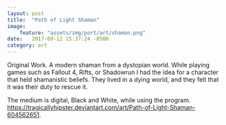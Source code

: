 ```yaml
---
layout: post
title:  "Path of Light Shaman"
image:
    feature: "assets/img/port/art/shaman.png"
date:   2017-09-12 15:37:24 -0500
category: art
---
```

Original Work. A modern shaman from a dystopian world. While playing games such as Fallout 4, Rifts, or Shadowrun I had the idea for a character that held shamanistic beliefs. They lived in a dying world, and they felt that it was their duty to rescue it.

The medium is digital, Black and White, while using the program.
<a href="https://tragicallyhipster.deviantart.com/art/Path-of-Light-Shaman-604562651" target="_blank">https://tragicallyhipster.deviantart.com/art/Path-of-Light-Shaman-604562651</a>.